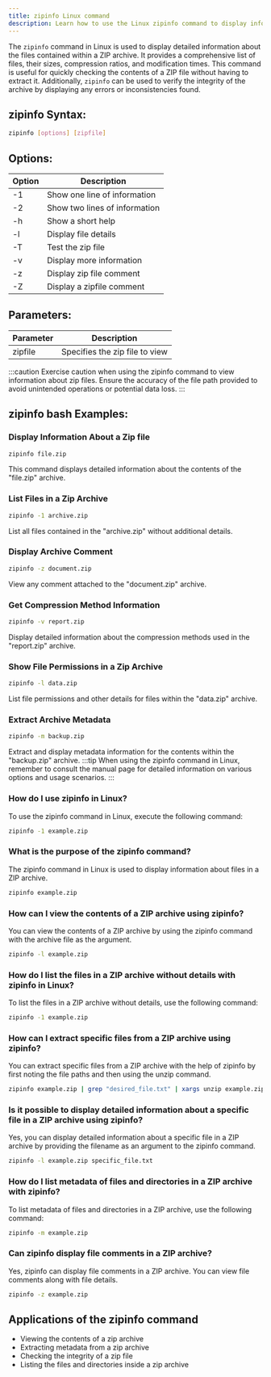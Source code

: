 ```yaml
---
title: zipinfo Linux command
description: Learn how to use the Linux zipinfo command to display information about files in a ZIP archive. 
---
```


The `zipinfo` command in Linux is used to display detailed information about the files contained within a ZIP archive. It provides a comprehensive list of files, their sizes, compression ratios, and modification times. This command is useful for quickly checking the contents of a ZIP file without having to extract it. Additionally, `zipinfo` can be used to verify the integrity of the archive by displaying any errors or inconsistencies found.

## zipinfo Syntax:
```bash
zipinfo [options] [zipfile]
```

## Options:
| Option  | Description                     |
|---------|---------------------------------|
| -1      | Show one line of information     |
| -2      | Show two lines of information    |
| -h      | Show a short help                |
| -l      | Display file details             |
| -T      | Test the zip file                |
| -v      | Display more information         |
| -z      | Display zip file comment         |
| -Z      | Display a zipfile comment        |

## Parameters:
| Parameter | Description                    |
|-----------|--------------------------------|
| zipfile   | Specifies the zip file to view |
  
:::caution
Exercise caution when using the zipinfo command to view information about zip files. Ensure the accuracy of the file path provided to avoid unintended operations or potential data loss.
:::
## zipinfo bash Examples:
### Display Information About a Zip file
```bash
zipinfo file.zip
```
This command displays detailed information about the contents of the "file.zip" archive.

### List Files in a Zip Archive
```bash
zipinfo -1 archive.zip
```
List all files contained in the "archive.zip" without additional details.

### Display Archive Comment
```bash
zipinfo -z document.zip
```
View any comment attached to the "document.zip" archive.

### Get Compression Method Information
```bash
zipinfo -v report.zip
```
Display detailed information about the compression methods used in the "report.zip" archive.

### Show File Permissions in a Zip Archive
```bash
zipinfo -l data.zip
```
List file permissions and other details for files within the "data.zip" archive.

### Extract Archive Metadata
```bash
zipinfo -m backup.zip
```
Extract and display metadata information for the contents within the "backup.zip" archive.
:::tip
When using the zipinfo command in Linux, remember to consult the manual page for detailed information on various options and usage scenarios.
:::

### How do I use zipinfo in Linux?
To use the zipinfo command in Linux, execute the following command:
```bash
zipinfo -1 example.zip
```

### What is the purpose of the zipinfo command?
The zipinfo command in Linux is used to display information about files in a ZIP archive.
```bash
zipinfo example.zip
```

### How can I view the contents of a ZIP archive using zipinfo?
You can view the contents of a ZIP archive by using the zipinfo command with the archive file as the argument.
```bash
zipinfo -l example.zip
```

### How do I list the files in a ZIP archive without details with zipinfo in Linux?
To list the files in a ZIP archive without details, use the following command:
```bash
zipinfo -1 example.zip
```

### How can I extract specific files from a ZIP archive using zipinfo?
You can extract specific files from a ZIP archive with the help of zipinfo by first noting the file paths and then using the unzip command.
```bash
zipinfo example.zip | grep "desired_file.txt" | xargs unzip example.zip
```

### Is it possible to display detailed information about a specific file in a ZIP archive using zipinfo?
Yes, you can display detailed information about a specific file in a ZIP archive by providing the filename as an argument to the zipinfo command.
```bash
zipinfo -l example.zip specific_file.txt
```

### How do I list metadata of files and directories in a ZIP archive with zipinfo?
To list metadata of files and directories in a ZIP archive, use the following command:
```bash
zipinfo -m example.zip
```

### Can zipinfo display file comments in a ZIP archive?
Yes, zipinfo can display file comments in a ZIP archive. You can view file comments along with file details.
```bash
zipinfo -z example.zip
```
## Applications of the zipinfo command

- Viewing the contents of a zip archive
- Extracting metadata from a zip archive
- Checking the integrity of a zip file
- Listing the files and directories inside a zip archive